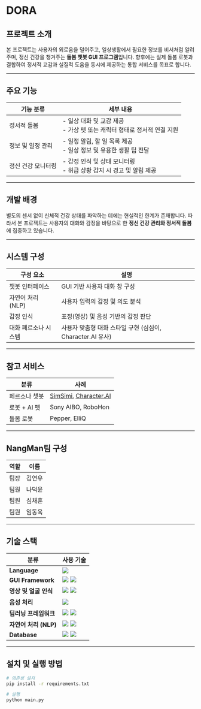 # DORA

## 프로젝트 소개
본 프로젝트는 사용자의 외로움을 덜어주고, 일상생활에서 필요한 정보를 비서처럼 알려주며, 정신 건강을 챙겨주는 **돌봄 챗봇 GUI 프로그램**입니다. 향후에는 실제 돌봄 로봇과 결합하여 정서적 교감과 실질적 도움을 동시에 제공하는 통합 서비스를 목표로 합니다.

---

## 주요 기능

| 기능 분류         | 세부 내용 |
|------------------|-----------|
| 정서적 돌봄       | - 일상 대화 및 교감 제공<br>- 가상 펫 또는 캐릭터 형태로 정서적 연결 지원 |
| 정보 및 일정 관리 | - 일정 알림, 할 일 목록 제공<br>- 일상 정보 및 유용한 생활 팁 전달 |
| 정신 건강 모니터링 | - 감정 인식 및 상태 모니터링<br>- 위급 상황 감지 시 경고 및 알림 제공 |

---

## 개발 배경
별도의 센서 없이 신체적 건강 상태를 파악하는 데에는 현실적인 한계가 존재합니다. 따라서 본 프로젝트는 사용자의 대화와 감정을 바탕으로 한 **정신 건강 관리와 정서적 돌봄**에 집중하고 있습니다.

---

## 시스템 구성

| 구성 요소           | 설명 |
|--------------------|------|
| 챗봇 인터페이스     | GUI 기반 사용자 대화 창 구성 |
| 자연어 처리 (NLP)   | 사용자 입력의 감정 및 의도 분석 |
| 감정 인식           | 표정(영상) 및 음성 기반의 감정 판단 |
| 대화 페르소나 시스템 | 사용자 맞춤형 대화 스타일 구현 (심심이, Character.AI 유사) |

---

## 참고 서비스

| 분류         | 사례 |
|--------------|------|
| 페르소나 챗봇 | [SimSimi](https://simsimi.com), [Character.AI](https://beta.character.ai/) |
| 로봇 + AI 펫  | Sony AIBO, RoboHon |
| 돌봄 로봇     | Pepper, ElliQ |

---

## **NangMan**팀 구성

| 역할   | 이름       |
|--------|------------|
| 팀장   | 김연우     |
| 팀원   | 나덕윤     |
| 팀원   | 심채훈     |
| 팀원   | 임동욱     |

---

## 기술 스택

| 분류 | 사용 기술 |
|------|-----------|
| **Language** | <img src="https://img.shields.io/badge/Python-3.10-blue?logo=python&logoColor=white"/> |
| **GUI Framework** | <img src="https://img.shields.io/badge/PyQt5-GUI%20Framework-green?logo=qt&logoColor=white"/> <img src="https://img.shields.io/badge/Tkinter-GUI%20Framework-lightgrey"/> |
| **영상 및 얼굴 인식** | <img src="https://img.shields.io/badge/OpenCV-Video%20Processing-orange?logo=opencv&logoColor=white"/> <img src="https://img.shields.io/badge/Mediapipe-Face%20Landmarks-red"/> |
| **음성 처리** | <img src="https://img.shields.io/badge/SpeechRecognition-Audio-yellow"/> |
| **딥러닝 프레임워크** | <img src="https://img.shields.io/badge/TensorFlow-ML-orange?logo=tensorflow"/> <img src="https://img.shields.io/badge/PyTorch-DeepLearning-red?logo=pytorch"/> |
| **자연어 처리 (NLP)** | <img src="https://img.shields.io/badge/Transformers-HuggingFace-yellow?logo=huggingface"/> <img src="https://img.shields.io/badge/KoBERT-Korean%20NLP-blue"/> |
| **Database** | <img src="https://img.shields.io/badge/MySQL-Database-blue?logo=mysql"/> <img src="https://img.shields.io/badge/SQLite-LightweightDB-lightblue?logo=sqlite"/> |

---

## 설치 및 실행 방법

```bash
# 의존성 설치
pip install -r requirements.txt

# 실행
python main.py
